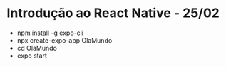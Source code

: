 # Introdução ao React Native - 25/02

- npm install -g expo-cli
- npx create-expo-app OlaMundo
- cd OlaMundo
- expo start

